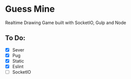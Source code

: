 # Guess Mine

Realtime Drawing Game built with SocketIO, Gulp and Node

## To Do:

- [x] Sever
- [x] Pug
- [x] Static
- [x] Eslint
- [ ] SocketIO
